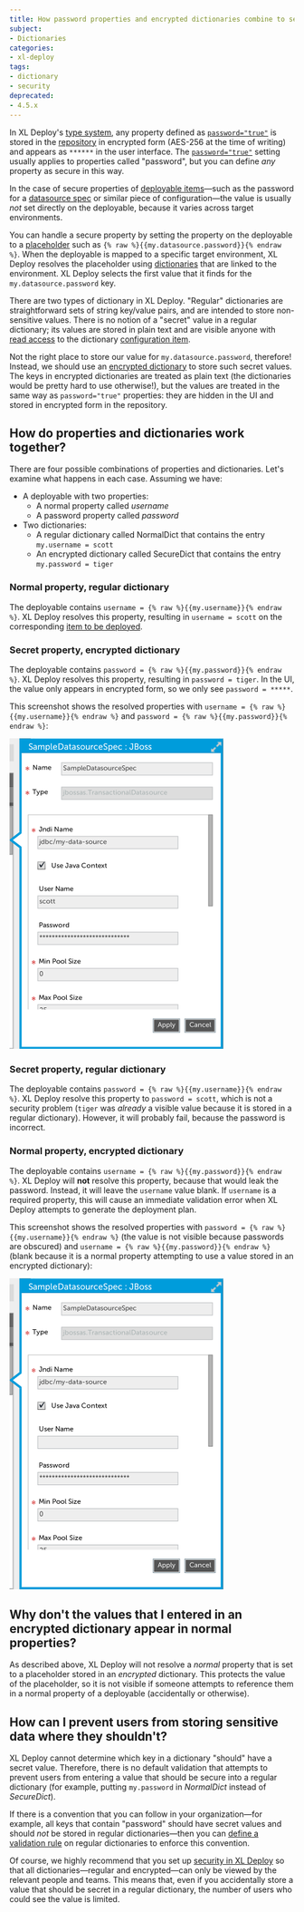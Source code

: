 ```yaml
---
title: How password properties and encrypted dictionaries combine to secure sensitive data in XL Deploy (XL Deploy 4.5.x or earlier)
subject:
- Dictionaries
categories:
- xl-deploy
tags:
- dictionary
- security
deprecated:
- 4.5.x
---
```


In XL Deploy's [type system](http://docs.xebialabs.com/releases/latest/deployit/referencemanual.html#type-system), any property defined as [`password="true"`](http://docs.xebialabs.com/releases/latest/deployit/customizationmanual.html#synthetic-properties) is stored in the [repository](http://docs.xebialabs.com/releases/latest/deployit/referencemanual.html#repository) in encrypted form (AES-256 at the time of writing) and appears as `******` in the user interface. The [`password="true"`](http://docs.xebialabs.com/releases/latest/deployit/customizationmanual.html#synthetic-properties) setting usually applies to properties called "password", but you can define _any_ property as secure in this way.

In the case of secure properties of [deployable items](http://docs.xebialabs.com/releases/latest/deployit/referencemanual.html#deployables)—such as the password for a [datasource spec](http://docs.xebialabs.com/releases/latest/tomcat-plugin/tomcatPluginManual.html#tomcatdatasourcespec) or similar piece of configuration—the value is usually _not_ set directly on the deployable, because it varies across target environments.

You can handle a secure property by setting the property on the deployable to a [placeholder](http://docs.xebialabs.com/releases/4.0/deployit/referencemanual.html#placeholders) such as `{% raw %}{{my.datasource.password}}{% endraw %}`. When the deployable is mapped to a specific target environment, XL Deploy resolves the placeholder using [dictionaries](http://docs.xebialabs.com/releases/latest/deployit/referencemanual.html#dictionaries) that are linked to the environment. XL Deploy selects the first value that it finds for the `my.datasource.password` key.

There are two types of dictionary in XL Deploy. "Regular" dictionaries are straightforward sets of string key/value pairs, and are intended to store non-sensitive values. There is no notion of a "secret" value in a regular dictionary; its values are stored in plain text and are visible anyone with [read access](http://docs.xebialabs.com/releases/latest/deployit/securitymanual.html#permissions) to the dictionary [configuration item](http://docs.xebialabs.com/releases/latest/deployit/referencemanual.html#configuration-items-cis).

Not the right place to store our value for `my.datasource.password`, therefore! Instead, we should use an [encrypted dictionary](http://docs.xebialabs.com/releases/latest/deployit/referencemanual.html#encrypted-dictionaries) to store such secret values. The keys in encrypted dictionaries are treated as plain text (the dictionaries would be pretty hard to use otherwise!), but the values are treated in the same way as `password="true"` properties: they are hidden in the UI and stored in encrypted form in the repository.

## How do properties and dictionaries work together?

There are four possible combinations of properties and dictionaries. Let's examine what happens in each case. Assuming we have:

* A deployable with two properties:
    * A normal property called _username_
    * A password property called _password_
* Two dictionaries:
    * A regular dictionary called NormalDict that contains the entry `my.username = scott`
    * An encrypted dictionary called SecureDict that contains the entry `my.password = tiger`

### Normal property, regular dictionary

The deployable contains `username = {% raw %}{{my.username}}{% endraw %}`. XL Deploy resolves this property, resulting in `username = scott` on the corresponding [item to be deployed](http://docs.xebialabs.com/releases/latest/deployit/referencemanual.html#deployeds).

### Secret property, encrypted dictionary

The deployable contains `password = {% raw %}{{my.password}}{% endraw %}`. XL Deploy resolves this property, resulting in `password = tiger`. In the UI, the value only appears in encrypted form, so we only see `password = *****`.

This screenshot shows the resolved properties with `username = {% raw %}{{my.username}}{% endraw %}` and `password = {% raw %}{{my.password}}{% endraw %}`:

![Resolved properties](images/resolved-secret-property.png)

### Secret property, regular dictionary

The deployable contains `password = {% raw %}{{my.username}}{% endraw %}`. XL Deploy resolve this property to `password = scott`, which is not a security problem (`tiger` was _already_ a visible value because it is stored in a regular dictionary). However, it will probably fail, because the password is incorrect.

### Normal property, encrypted dictionary

The deployable contains `username = {% raw %}{{my.password}}{% endraw %}`. XL Deploy will **not** resolve this property, because that would leak the password. Instead, it will leave the `username` value blank. If `username` is a required property, this will cause an immediate validation error when XL Deploy attempts to generate the deployment plan.

This screenshot shows the resolved properties with `password = {% raw %}{{my.username}}{% endraw %}` (the value is not visible because passwords are obscured) and `username = {% raw %}{{my.password}}{% endraw %}` (blank because it is a normal property attempting to use a value stored in an encrypted dictionary):

![Resolved properties](images/resolved-normal-property.png)

## Why don't the values that I entered in an encrypted dictionary appear in normal properties?

As described above, XL Deploy will not resolve a _normal_ property that is set to a placeholder stored in an _encrypted_ dictionary. This protects the value of the placeholder, so it is not visible if someone attempts to reference them in a normal property of a deployable (accidentally or otherwise).

## How can I prevent users from storing sensitive data where they shouldn't?

XL Deploy cannot determine which key in a dictionary "should" have a secret value. Therefore, there is no default validation that attempts to prevent users from entering a value that should be secure into a regular dictionary (for example, putting `my.password` in _NormalDict_ instead of _SecureDict_).

If there is a convention that you can follow in your organization—for example, all keys that contain "password" should have secret values and should _not_ be stored in regular dictionaries—then you can [define a validation rule](http://docs.xebialabs.com/releases/latest/deployit/customizationmanual.html#validation-rules) on regular dictionaries to enforce this convention.

Of course, we highly recommend that you set up [security in XL Deploy](http://docs.xebialabs.com/releases/latest/deployit/securitymanual.html#security-in-xl-deploy) so that all dictionaries—regular and encrypted—can only be viewed by the relevant people and teams. This means that, even if you accidentally store a value that should be secret in a regular dictionary, the number of users who could see the value is limited.
